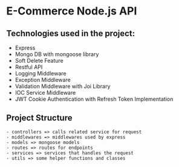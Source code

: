 # E-Commerce Node.js API

## Technologies used in the project:
- Express
- Mongo DB with mongoose library
- Soft Delete Feature
- Restful API
- Logging Middleware
- Exception Middleware
- Validation Middleware with Joi Library
- IOC Service Middleware
- JWT Cookie Authentication with Refresh Token Implementation

## Project Structure
```
- controllers => calls related service for request
- middlewares => middlewares used by express
- models => mongoose models
- routes => routes for endpoints
- services => services that handles the request
- utils => some helper functions and classes
```